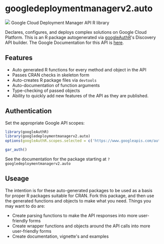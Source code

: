 # googledeploymentmanagerv2.auto
![](https://www.gstatic.com/images/branding/product/1x/googleg_32dp.png)
Google Cloud Deployment Manager API R library

Declares, configures, and deploys complex solutions on Google Cloud Platform.
This is an R package autogenerated via [googleAuthR](http://code.markedmondson.me/googleAuthR)'s Discovery API builder. 
The Google Documentation for this API is [here](https://cloud.google.com/deployment-manager/).

## Features 
 * Auto generated R functions for every method and object in the API
 * Passes CRAN checks in skeleton form
 * Auto-creates R package files via `devtools`
 * Auto-documentation of function arguments
 * Type-checking of passed objects
 * Ability to quickly add new features of the API as they are published.

## Authentication
Set the appropriate Google API scopes:

```r
library(googleAuthR)
library(googledeploymentmanagerv2.auto)
options(googleAuthR.scopes.selected = c('https://www.googleapis.com/auth/cloud-platform', 'https://www.googleapis.com/auth/cloud-platform.read-only', 'https://www.googleapis.com/auth/ndev.cloudman', 'https://www.googleapis.com/auth/ndev.cloudman.readonly'))

gar_auth()
```
 See the documentation for the package starting at `?googledeploymentmanagerv2.auto`
## Useage
The intention is for these auto-generated packages to be used as a basis for proper R packages suitable for CRAN.
Fork this package, and then use the generated functions and objects to make what you need.
Things you may want to do are:
* Create parsing functions to make the API responses into more user-friendly forms
* Create wrapper functions and objects around the API calls into more user-friendly forms
* Create documentation, vignette's and examples

